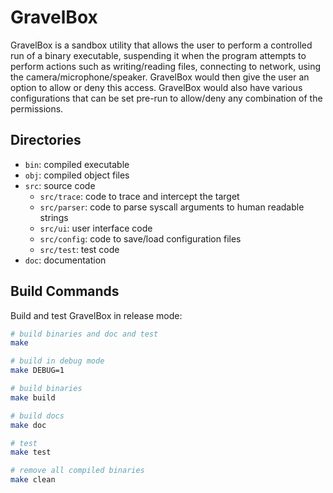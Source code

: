 # GravelBox

GravelBox is a sandbox utility that allows the user to perform a controlled run of a binary executable, suspending it when the program attempts to perform actions such as writing/reading files, connecting to network, using the camera/microphone/speaker.
GravelBox would then give the user an option to allow or deny this access.
GravelBox would also have various configurations that can be set pre-run to allow/deny any combination of the permissions.

## Directories

- `bin`: compiled executable
- `obj`: compiled object files
- `src`: source code
  - `src/trace`: code to trace and intercept the target
  - `src/parser`: code to parse syscall arguments to human readable strings
  - `src/ui`: user interface code
  - `src/config`: code to save/load configuration files
  - `src/test`: test code
- `doc`: documentation

## Build Commands

Build and test GravelBox in release mode:

```bash
# build binaries and doc and test
make

# build in debug mode
make DEBUG=1

# build binaries
make build

# build docs
make doc

# test
make test

# remove all compiled binaries
make clean
```
